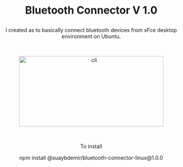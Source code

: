 # <p align="center">Bluetooth Connector V 1.0</p>

<p align="center">I created as to basically connect bluetooth devices from xFce desktop environment on Ubuntu.</p>

<br>

<p align="center"><img src="https://i.ibb.co/nQwrKRg/b-connector.png" width="390" height="190" 
title="cli"></p>
<br>

<p align="center">To install</p>

<p align="center">npm install @suaybdemir/bluetooth-connector-linux@1.0.0</p>

    
